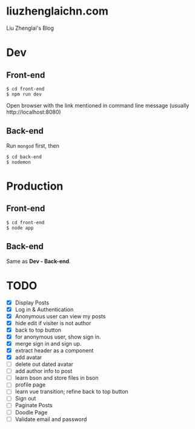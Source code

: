 # liuzhenglaichn.com

Liu Zhenglai's Blog

# Dev

## Front-end
```
$ cd front-end
$ npm run dev
```

Open browser with the link mentioned in command line message (usually http://localhost:8080)

## Back-end
Run `mongod` first, then
```
$ cd back-end
$ nodemon
```

# Production
## Front-end
```
$ cd front-end
$ node app
```

## Back-end
Same as **Dev - Back-end**.

# TODO
- [x] Display Posts
- [x] Log in & Authentication
- [x] Anonymous user can view my posts
- [x] hide edit if visiter is not author
- [x] back to top button
- [x] for anonymous user, show sign in.
- [x] merge sign in and sign up.
- [x] extract header as a component
- [x] add avatar
- [ ] delete out dated avatar
- [ ] add author info to post
- [ ] learn bson and store files in bson
- [ ] profile page
- [ ] learn vue transition; refine back to top button
- [ ] Sign out
- [ ] Paginate Posts
- [ ] Doodle Page
- [ ] Validate email and password